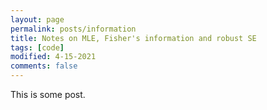 ```yaml
---
layout: page
permalink: posts/information
title: Notes on MLE, Fisher's information and robust SE
tags: [code]
modified: 4-15-2021
comments: false
---
```


This is some post.